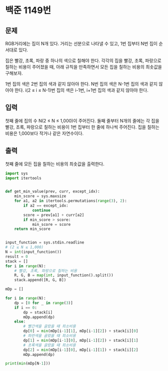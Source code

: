 # 백준 1149번

문제
---
RGB거리에는 집이 N개 있다. 거리는 선분으로 나타낼 수 있고, 1번 집부터 N번 집이 순서대로 있다.

집은 빨강, 초록, 파랑 중 하나의 색으로 칠해야 한다. 각각의 집을 빨강, 초록, 파랑으로 칠하는 비용이 주어졌을 때, 아래 규칙을 만족하면서 모든 집을 칠하는 비용의 최솟값을 구해보자.

1번 집의 색은 2번 집의 색과 같지 않아야 한다.
N번 집의 색은 N-1번 집의 색과 같지 않아야 한다.
i(2 ≤ i ≤ N-1)번 집의 색은 i-1번, i+1번 집의 색과 같지 않아야 한다.


입력
---
첫째 줄에 집의 수 N(2 ≤ N ≤ 1,000)이 주어진다. 둘째 줄부터 N개의 줄에는 각 집을 빨강, 초록, 파랑으로 칠하는 비용이 1번 집부터 한 줄에 하나씩 주어진다. 집을 칠하는 비용은 1,000보다 작거나 같은 자연수이다.

출력
---
첫째 줄에 모든 집을 칠하는 비용의 최솟값을 출력한다.


~~~python
import sys
import itertools


def get_min_value(prev, curr, except_idx):
    min_score = sys.maxsize
    for a1, a2 in itertools.permutations(range(3), 2):
        if a2 == except_idx:
            continue
        score = prev[a1] + curr[a2]
        if min_score > score:
            min_score = score
    return min_score


input_function = sys.stdin.readline
# (2 ≤ N ≤ 1,000)
N = int(input_function())
result = 0
stack = []
for i in range(N):
    # 빨강, 초록, 파랑으로 칠하는 비용
    R, G, B = map(int, input_function().split())
    stack.append([R, G, B])

mDp = []

for i in range(N):
    dp = [0 for _ in range(3)]
    if i == 0:
        dp = stack[i]
        mDp.append(dp)
    else:
        # 빨간색을 골랐을 때 최소비용
        dp[0] = min(mDp[i-1][1], mDp[i-1][2]) + stack[i][0]
        # 파란색을 골랐을 때 최소비용
        dp[1] = min(mDp[i-1][0], mDp[i-1][2]) + stack[i][1]
        # 초록색을 골랐을 때 최소비용
        dp[2] = min(mDp[i-1][0], mDp[i-1][1]) + stack[i][2]
        mDp.append(dp)

print(min(mDp[N-1]))

~~~

